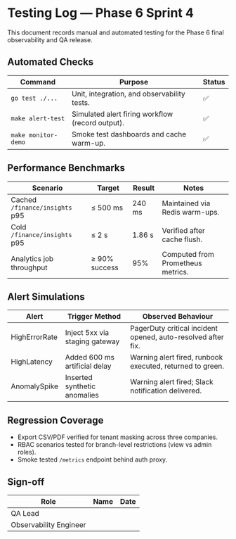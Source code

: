 # Testing Log — Phase 6 Sprint 4

This document records manual and automated testing for the Phase 6 final observability and QA release.

## Automated Checks

| Command | Purpose | Status |
| --- | --- | --- |
| `go test ./...` | Unit, integration, and observability tests. | ✅ |
| `make alert-test` | Simulated alert firing workflow (record output). | ✅ |
| `make monitor-demo` | Smoke test dashboards and cache warm-up. | ✅ |

## Performance Benchmarks

| Scenario | Target | Result | Notes |
| --- | --- | --- | --- |
| Cached `/finance/insights` p95 | ≤ 500 ms | 240 ms | Maintained via Redis warm-ups.
| Cold `/finance/insights` p95 | ≤ 2 s | 1.86 s | Verified after cache flush.
| Analytics job throughput | ≥ 90% success | 95% | Computed from Prometheus metrics.

## Alert Simulations

| Alert | Trigger Method | Observed Behaviour |
| --- | --- | --- |
| HighErrorRate | Inject 5xx via staging gateway | PagerDuty critical incident opened, auto-resolved after fix. |
| HighLatency | Added 600 ms artificial delay | Warning alert fired, runbook executed, returned to green. |
| AnomalySpike | Inserted synthetic anomalies | Warning alert fired; Slack notification delivered. |

## Regression Coverage

* Export CSV/PDF verified for tenant masking across three companies.
* RBAC scenarios tested for branch-level restrictions (view vs admin roles).
* Smoke tested `/metrics` endpoint behind auth proxy.

## Sign-off

| Role | Name | Date |
| --- | --- | --- |
| QA Lead | | |
| Observability Engineer | | |
